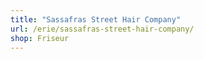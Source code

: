 ```yaml
---
title: "Sassafras Street Hair Company"
url: /erie/sassafras-street-hair-company/
shop: Friseur
---
```

